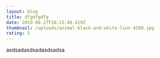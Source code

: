 ```yaml
---
layout: blog
title: dfgdfgdfg
date: 2019-08-27T10:15:48.419Z
thumbnail: /uploads/animal-black-and-white-lion-4260.jpg
rating: 5
---
```

asdsadasdsadasdsadsa
